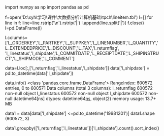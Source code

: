 import numpy as np
import pandas as pd

f=open('D:\\xyh\\学习\\课件\\大数据分析计算机基础\\tpch\\lineitem.tbl')
l=[]
for line in f:
    line=line.rstrip('\n').rstrip('|')
    l.append(line.split('|'))
f.close()
l=pd.DataFrame(l)

l.columns=['L_ORDERKEY','L_PARTKEY','L_SUPPKEY','L_LINENUMBER','L_QUANTITY','L_EXTENDEDPRICE','L_DISCOUNT','L_TAX','l_returnflag',
           'l_linestatus','l_shipdate','L_COMMITDATE','L_RECEIPTDATE','L_SHIPINSTRUCT','L_SHIPMODE','L_COMMENT']
           
data=l.loc[:,['l_returnflag','l_linestatus','l_shipdate']]
data['l_shipdate'] = pd.to_datetime(data['l_shipdate'])

data.info()
<class 'pandas.core.frame.DataFrame'>
RangeIndex: 600572 entries, 0 to 600571
Data columns (total 3 columns):
l_returnflag    600572 non-null object
l_linestatus    600572 non-null object
l_shipdate      600572 non-null datetime64[ns]
dtypes: datetime64[ns](1), object(2)
memory usage: 13.7+ MB

data1 = data[data['l_shipdate'] <=pd.to_datetime('19981201')]
data1.shape
(600572, 3)

data1.groupby(['l_returnflag','l_linestatus'])['l_shipdate'].count().sort_index()
